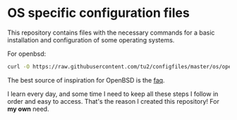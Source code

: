 # OS specific configuration files

This repository contains files with the necessary commands for a basic installation and configuration of some operating systems. 

For openbsd:

```bash
curl -O https://raw.githubusercontent.com/tu2/configfiles/master/os/openbsd.txt
```

The best source of inspiration for OpenBSD is the [faq](http://www.openbsd.org/faq/index.html).

I learn every day, and some time I need to keep all these steps I follow in order and easy to access. That's the reason I created this repository! For **my own** need.
